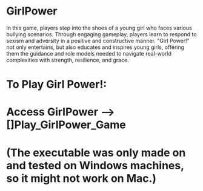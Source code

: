 # GirlPower
In this game, players step into the shoes of a young girl who faces various bullying scenarios. Through engaging gameplay, players learn to respond to sexism and adversity in a positive and constructive manner. "Girl Power!" not only entertains, but also educates and inspires young girls, offering them the guidance and role models needed to navigate real-world complexities with strength, resilience, and grace.


# To Play Girl Power!:
# Access GirlPower --> []Play_GirlPower_Game
# (The executable was only made on and tested on Windows machines, so it might not work on Mac.)
